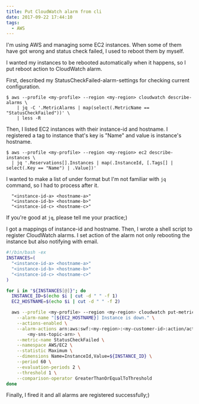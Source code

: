 ```yaml
---
title: Put CloudWatch alarm from cli
date: 2017-09-22 17:44:10
tags:
  - AWS
---
```


I'm using AWS and managing some EC2 instances.
When some of them have got wrong and status check failed, I used to reboot them by myself.

I wanted my instances to be rebooted automatically when it happens, so I put reboot action to CloudWatch alarm.

First, described my StatusCheckFailed-alarm-settings for checking current configuration.
```console
$ aws --profile <my-profile> --region <my-region> cloudwatch describe-alarms \
    | jq -C '.MetricAlarms | map(select(.MetricName == "StatusCheckFailed"))' \
    | less -R
```

Then, I listed EC2 instances with their instance-id and hostname.
I registered a tag to instance that's key is "Name" and value is instance's hostname.
```console
$ aws --profile <my-profile> --region <my-region> ec2 describe-instances \
  | jq '.Reservations[].Instances | map(.InstanceId, [.Tags[] | select(.Key == "Name") | .Value])'
```
I wanted to make a list of under format but I'm not familiar with `jq` command, so I had to process after it.
```
  "<instance-id-a> <hostname-a>"
  "<instance-id-b> <hostname-b>"
  "<instance-id-c> <hostname-c>"
```
If you're good at `jq`, please tell me your practice;)

I got a mappings of instance-id and hostname.
Then, I wrote a shell script to register CloudWatch alarms.
I set action of the alarm not only rebooting the instance but also notifying with email.
```sh
#!/bin/bash -ex
INSTANCES=(
  "<instance-id-a> <hostname-a>"
  "<instance-id-b> <hostname-b>"
  "<instance-id-c> <hostname-c>"
)

for i in "${INSTANCES[@]}"; do
  INSTANCE_ID=$(echo $i | cut -d " " -f 1)
  EC2_HOSTNAME=$(echo $i | cut -d " " -f 2)

  aws --profile <my-profile> --region <my-region> cloudwatch put-metric-alarm \
    --alarm-name "[${EC2_HOSTNAME}] Instance is down." \
    --actions-enabled \
    --alarm-actions arn:aws:swf:<my-region>:<my-customer-id>:action/actions/AWS_EC2.InstanceId.Reboot/1.0 \
        <my-sns-topic-arn> \
    --metric-name StatusCheckFailed \
    --namespace AWS/EC2 \
    --statistic Maximum \
    --dimensions Name=InstanceId,Value=${INSTANCE_ID} \
    --period 60 \
    --evaluation-periods 2 \
    --threshold 1 \
    --comparison-operator GreaterThanOrEqualToThreshold
done
```

Finally, I fired it and all alarms are registered successfully;)